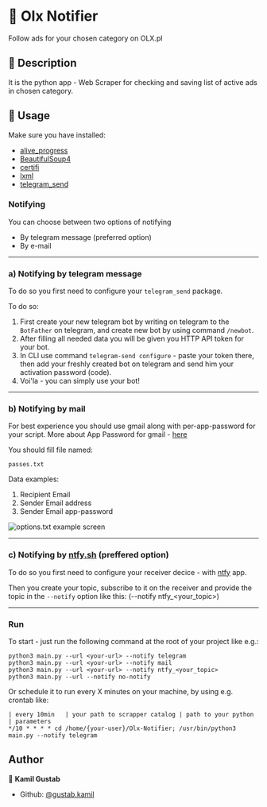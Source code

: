 # :bell: Olx Notifier
Follow ads for your chosen category on OLX.pl
## :book: Description
It is the python app - Web Scraper for checking and saving list of active ads in chosen category.
## 🚀 Usage
Make sure you have installed:
* [alive_progress](https://pypi.org/project/alive_progress)
* [BeautifulSoup4](https://pypi.org/project/beautifulsoup4)
* [certifi](https://pypi.org/project/certifi)
* [lxml](https://pypi.org/project/lxml/)
* [telegram_send](https://pypi.org/project/telegram_send/)

### Notifying

You can choose between two options of notifying
- By telegram message (preferred option)
- By e-mail
---
### a) Notifying by telegram message
To do so you first need to configure your `telegram_send` package.

To do so:
1. First create your new telegram bot by writing on telegram to the `BotFather` on telegram, and create new bot by using command `/newbot`.
2. After filling all needed data you will be given you HTTP API token for your bot.
3. In CLI use command `telegram-send configure` - paste your token there, then add your freshly created bot on telegram and send him your activation password (code).
4. Voi'la - you can simply use your bot!

---
### b) Notifying by mail

For best experience you should use gmail along with per-app-password for your script.
More about App Password for gmail - [here](https://support.google.com/accounts/answer/185833)

You should fill file named:

`passes.txt`

Data examples:

1. Recipient Email
2. Sender Email address
3. Sender Email app-password

![options.txt example screen](https://i.imgur.com/YR5KSeG.png)

---
### c) Notifying by [ntfy.sh](https://ntfy.sh) (preffered option)
To do so you first need to configure your receiver decice - with [ntfy](https://ntfy.sh) app.

Then you create your topic, subscribe to it on the receiver and provide the topic in the `--notify` option like this: (--notify ntfy_<your_topic>)

---
### Run

To start - just run the following command at the root of your project like e.g.:
```
python3 main.py --url <your-url> --notify telegram
python3 main.py --url <your-url> --notify mail
python3 main.py --url <your-url> --notify ntfy_<your_topic>
python3 main.py --url --notify no-notify

```
Or schedule it to run every X minutes on your machine, by using e.g. crontab like:
```
| every 10min   | your path to scrapper catalog | path to your python    | parameters
*/10 * * * * cd /home/{your-user}/Olx-Notifier; /usr/bin/python3 main.py --notify telegram
```

## Author

👤 **Kamil Gustab**

- Github: [@gustab.kamil](https://github.com/kamil-gustab)
